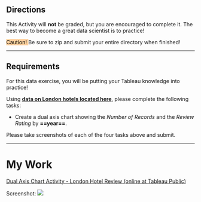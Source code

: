 ## Directions
This Activity will **not** be graded, but you are encouraged to complete it. The best way to become a great data scientist is to practice!

<mark style="background: #FFB86CA6;">    Caution!   </mark>  Be sure to zip and submit your entire directory when finished!

---

## Requirements
For this data exercise, you will be putting your Tableau knowledge into practice!

Using **[data on London hotels located here](https://repo.exeterlms.com/documents/V2/DataScience/Data-Wrang-Visual/London_hotel_reviews.zip)**, please complete the following tasks:

-   Create a dual axis chart showing the *Number of Records* and the *Review Rating* by **==year==**.

Please take screenshots of each of the four tasks above and submit.

___

# My Work

[Dual Axis Chart Activity - London Hotel Review (online at Tableau Public)](https://public.tableau.com/app/profile/heather.walker8021/viz/DS104-06-20-DualAxisChartActivity-LondonHotelReviews/DualAxisChart)

Screenshot:
![](assets/Screenshot%20-%20DS104-06-20%20-%20Dual%20Axis%20Chart%20Activity.png)